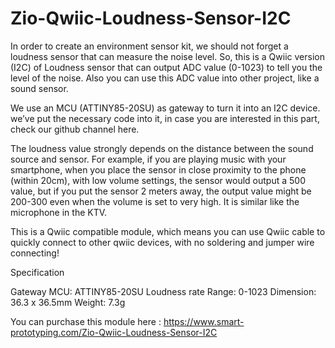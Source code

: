 # Zio-Qwiic-Loudness-Sensor-I2C

In order to create an environment sensor kit, we should not forget a loudness sensor that can measure the noise level. So, this is a Qwiic version (I2C) of Loudness sensor that can output ADC value (0-1023) to tell you the level of the noise. Also you can use this ADC value into other project, like a sound sensor.

We use an MCU (ATTINY85-20SU) as gateway to turn it into an I2C device. we’ve put the necessary code into it, in case you are interested in this part, check our github channel here. 

The loudness value strongly depends on the distance between the sound source and sensor. For example, if you are playing music with your smartphone, when you place the sensor in close proximity to the phone (within 20cm), with low volume settings, the sensor would output a 500 value, but if you put the sensor 2 meters away, the output value might be 200-300 even when the volume is set to very high. It is similar like the microphone in the KTV. 

This is a Qwiic compatible module, which means you can use Qwiic cable to quickly connect to other qwiic devices, with no soldering and jumper wire connecting!

Specification

Gateway MCU: ATTINY85-20SU
Loudness rate Range: 0-1023
Dimension: 36.3 x 36.5mm
Weight: 7.3g

You can purchase this module here : https://www.smart-prototyping.com/Zio-Qwiic-Loudness-Sensor-I2C
